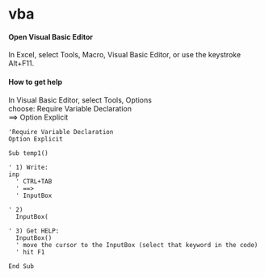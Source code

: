 # vba

#### Open Visual Basic Editor

In Excel, select Tools, Macro, Visual Basic Editor, or use the keystroke
Alt+F11.


#### How to get help

In Visual Basic Editor, select Tools, Options<br>
choose: Require Variable Declaration<br>
==>
Option Explicit

``` vba
'Require Variable Declaration
Option Explicit

Sub temp1()

' 1) Write:
inp
  ' CTRL+TAB
  ' ==>
  ' InputBox

' 2)
  InputBox(

' 3) Get HELP:
  InputBox()
  ' move the cursor to the InputBox (select that keyword in the code)
  ' hit F1

End Sub
```


